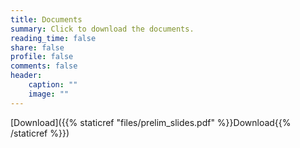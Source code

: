 ```yaml
---
title: Documents
summary: Click to download the documents.
reading_time: false
share: false
profile: false
comments: false
header:
	caption: ""
	image: ""
---
```


[Download]({{% staticref "files/prelim_slides.pdf" %}}Download{{% /staticref %}})